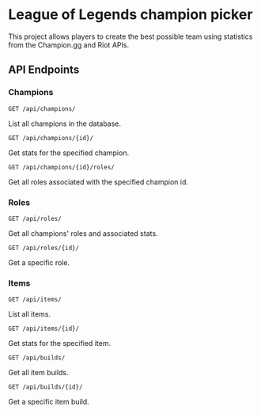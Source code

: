 # League of Legends champion picker
This project allows players to create the best possible team using statistics from the Champion.gg and Riot APIs.

## API Endpoints

### Champions
```
GET /api/champions/
```
List all champions in the database.

```
GET /api/champions/{id}/
```
Get stats for the specified champion.

```
GET /api/champions/{id}/roles/
```
Get all roles associated with the specified champion id.

### Roles
```
GET /api/roles/
```
Get all champions' roles and associated stats.

```
GET /api/roles/{id}/
```
Get a specific role.

### Items
```
GET /api/items/
```
List all items.

```
GET /api/items/{id}/
```
Get stats for the specified item.

```
GET /api/builds/
```
Get all item builds.

```
GET /api/builds/{id}/
```
Get a specific item build.
